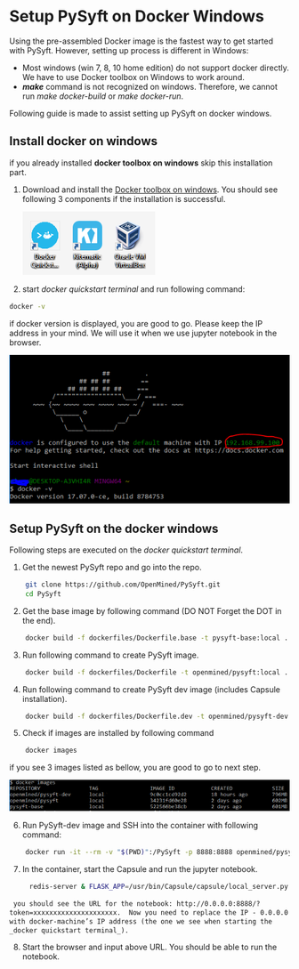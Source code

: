 # Setup PySyft on Docker Windows
Using the pre-assembled Docker image is the fastest way to get started with PySyft. However, setting up process is different in Windows:
- Most windows (win 7, 8, 10 home edition) do not support docker directly. We have to use Docker toolbox on Windows to work around.
- **_make_** command is not recognized on windows. Therefore, we cannot run _make docker-build_ or _make docker-run_. 

Following guide is made to assist setting up PySyft on docker windows.

[//]: # (Image References)
[desktop]: ./assets/desktop.PNG
[docker_images]: ./assets/docker_images.PNG
[docker_start]: ./assets/docker_start.PNG

## Install docker on windows
if you already installed **docker toolbox on windows** skip this installation part.
1. Download and install the [Docker toolbox on windows](https://docs.docker.com/toolbox/toolbox_install_windows/). You should see following 3 components if the installation is successful.

      ![alt text][desktop]

2. start _docker quickstart terminal_ and run following command:
```bash
docker -v
```
if docker version is displayed, you are good to go. Please keep the IP address in your mind. We will use it when we use jupyter notebook in the browser.

   ![alt text][docker_start]


## Setup PySyft on the docker windows
Following steps are executed on the _docker quickstart terminal_.

1. Get the newest PySyft repo and go into the repo.
```bash
    git clone https://github.com/OpenMined/PySyft.git
    cd PySyft
```
2. Get the base image by following command (DO NOT Forget the DOT in the end).
```bash
    docker build -f dockerfiles/Dockerfile.base -t pysyft-base:local .
```
3. Run following command to create PySyft image.
```bash
    docker build -f dockerfiles/Dockerfile -t openmined/pysyft:local .
```
4. Run following command to create PySyft dev image (includes Capsule installation).
```bash
    docker build -f dockerfiles/Dockerfile.dev -t openmined/pysyft-dev:local2 .
```
5. Check if images are installed by following command
```bash
    docker images
```
if you see 3 images listed as bellow, you are good to go to next step. 

   ![alt text][docker_images]

6. Run PySyft-dev image and SSH into the container with following command:
```bash
    docker run -it --rm -v "$(PWD)":/PySyft -p 8888:8888 openmined/pysyft-dev:local sh
```
7. In the container, start the Capsule and run the jupyter notebook.
```bash
     redis-server & FLASK_APP=/usr/bin/Capsule/capsule/local_server.py flask run & cd notebooks && jupyter notebook --allow-root --ip=0.0.0.0
```
     you should see the URL for the notebook: http://0.0.0.0:8888/?token=xxxxxxxxxxxxxxxxxxxxx.  Now you need to replace the IP - 0.0.0.0 with docker-machine’s IP address (the one we see when starting the _docker quickstart terminal_).

8. Start the browser and input above URL. You should be able to run the notebook. 

